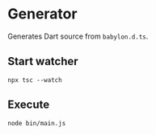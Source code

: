 # Generator

Generates Dart source from `babylon.d.ts`.

## Start watcher

`npx tsc --watch`

## Execute

`node bin/main.js`

